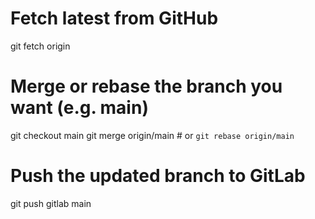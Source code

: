 # Fetch latest from GitHub
git fetch origin

# Merge or rebase the branch you want (e.g. main)
git checkout main
git merge origin/main   # or `git rebase origin/main`

# Push the updated branch to GitLab
git push gitlab main
